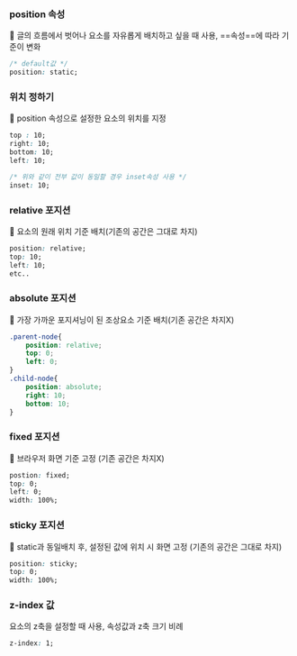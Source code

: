 
### position 속성
🔖 글의 흐름에서 벗어나 요소를 자유롭게 배치하고 싶을 때 사용, ==속성==에 따라 기준이 변화
```CSS
/* default값 */
position: static;
```

### 위치 정하기
🔖 position 속성으로 설정한 요소의 위치를 지정
```css
top : 10;
right: 10;
bottom: 10;
left: 10;

/* 위와 같이 전부 값이 동일할 경우 inset속성 사용 */
inset: 10;
```

### relative 포지션
🔖 요소의 원래 위치 기준 배치(기존의 공간은 그대로 차지)
```css
position: relative;
top: 10;
left: 10;
etc..
```

### absolute 포지션
🔖 가장 가까운 포지셔닝이 된 조상요소 기준 배치(기존 공간은 차지X)
```css
.parent-node{
	position: relative;
	top: 0;
	left: 0;
}
.child-node{
	position: absolute;
	right: 10;
	bottom: 10;
}
```

### fixed 포지션
🔖 브라우저 화면 기준 고정 (기존 공간은 차지X)
```CSS
postion: fixed;
top: 0;
left: 0;
width: 100%;
```

### sticky 포지션
🔖 static과 동일배치 후, 설정된 값에 위치 시 화면 고정 (기존의 공간은 그대로 차지)
```CSS
position: sticky;
top: 0;
width: 100%;
```

### z-index 값
요소의 z축을 설정할 때 사용, 속성값과 z축 크기 비례
```css
z-index: 1;
```

